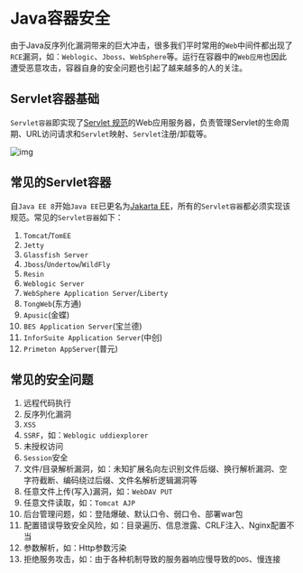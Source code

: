 # Java容器安全

由于Java反序列化漏洞带来的巨大冲击，很多我们平时常用的`Web`中间件都出现了`RCE`漏洞，如：`Weblogic`、`Jboss`、`WebSphere`等。运行在容器中的`Web应用`也因此遭受恶意攻击，容器自身的安全问题也引起了越来越多的人的关注。

## Servlet容器基础

`Servlet容器`即实现了[Servlet 规范](https://javaee.github.io/servlet-spec/)的Web应用服务器，负责管理Servlet的生命周期、URL访问请求和`Servlet`映射、`Servlet`注册/卸载等。

![img](https://javasec.oss-cn-hongkong.aliyuncs.com/images/image-20200918172715530.png)

## 常见的Servlet容器

自`Java EE 8`开始`Java EE`已更名为[Jakarta EE](https://jakarta.ee/)，所有的`Servlet容器`都必须实现该规范。常见的`Servlet容器`如下：

1. `Tomcat`/`TomEE`
2. `Jetty`
3. `Glassfish Server`
4. `Jboss`/`Undertow`/`WildFly`
5. `Resin`
6. `Weblogic Server`
7. `WebSphere Application Server`/`Liberty`
8. `TongWeb`(东方通)
9. `Apusic`(金蝶)
10. `BES Application Server`(宝兰德)
11. `InforSuite Application Server`(中创)
12. `Primeton AppServer`(普元)

## 常见的安全问题

1. 远程代码执行
2. 反序列化漏洞
3. `XSS`
4. `SSRF`，如：`Weblogic uddiexplorer`
5. 未授权访问
6. `Session`安全
7. 文件/目录解析漏洞，如：未知扩展名向左识别文件后缀、换行解析漏洞、空字符截断、编码绕过后缀、文件名解析逻辑漏洞等
8. 任意文件上传(写入)漏洞，如：`WebDAV PUT`
9. 任意文件读取，如：`Tomcat AJP`
10. 后台管理问题，如：登陆爆破、默认口令、弱口令、部署war包
11. 配置错误导致安全风险，如：目录遍历、信息泄露、CRLF注入、Nginx配置不当
12. 参数解析，如：Http参数污染
13. 拒绝服务攻击，如：由于各种机制导致的服务器响应慢导致的`DOS`、慢连接

